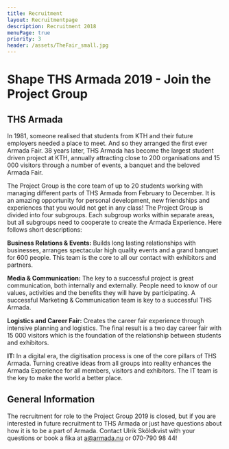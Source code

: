 ```yaml
---
title: Recruitment
layout: Recruitmentpage
description: Recruitment 2018
menuPage: true
priority: 3
header: /assets/TheFair_small.jpg
---
```

# Shape THS Armada 2019 - Join the Project Group

## THS Armada

In 1981, someone realised that students from KTH and their future employers needed a place to meet. And so they arranged the first ever Armada Fair. 38 years later, THS Armada has become the largest student driven project at KTH, annually attracting close to 200 organisations and 15 000 visitors through a number of events, a banquet and the beloved Armada Fair.

The Project Group is the core team of up to 20 students working with managing different parts of THS Armada from February to December. It is an amazing opportunity for personal development, new friendships and experiences that you would not get in any class! The Project Group is divided into four subgroups. Each subgroup works within separate areas, but all subgroups need to cooperate to create the Armada Experience. Here follows short descriptions:

**Business Relations & Events:** Builds long lasting relationships with businesses, arranges spectacular high quality events and a grand banquet for 600 people. This team is the core to all our contact with exhibitors and partners.

**Media & Communication:** The key to a successful project is great communication, both internally and externally. People need to know of our values, activities and the benefits they will have by participating. A successful Marketing & Communication team is key to a successful THS Armada.

**Logistics and Career Fair:** Creates the career fair experience through intensive planning and logistics. The final result is a two day career fair with 15 000 visitors which is the foundation of the relationship between students and exhibitors.

**IT:** In a digital era, the digitisation process is one of the core pillars of THS Armada. Turning creative ideas from all groups into reality enhances the Armada Experience for all members, visitors and exhibitors. The IT team is the key to make the world a better place.

## General Information

The recruitment for role to the Project Group 2019 is closed, but if you are interested in future recruitment to THS Armada or just have questions about how it is to be a part of Armada. Contact Ulrik Sköldkvist with your questions or book a fika at a@armada.nu or 070-790 98 44!
